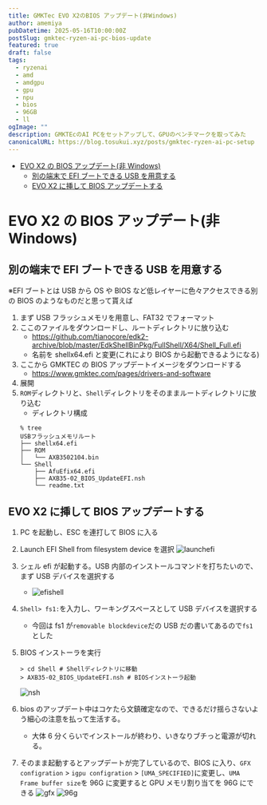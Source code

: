 ```yaml
---
title: GMKTec EVO X2のBIOS アップデート(非Windows)
author: amemiya
pubDatetime: 2025-05-16T10:00:00Z
postSlug: gmktec-ryzen-ai-pc-bios-update
featured: true
draft: false
tags:
  - ryzenai
  - amd
  - amdgpu
  - gpu
  - npu
  - bios
  - 96GB
  - ll
ogImage: ""
description: GMKTEcのAI PCをセットアップして、GPUのベンチマークを取ってみた
canonicalURL: https://blog.tosukui.xyz/posts/gmktec-ryzen-ai-pc-setup
---
```


- [EVO X2 の BIOS アップデート(非 Windows)](#evo-x2-の-bios-アップデート非-windows)
  - [別の端末で EFI ブートできる USB を用意する](#別の端末で-efi-ブートできる-usb-を用意する)
  - [EVO X2 に挿して BIOS アップデートする](#evo-x2-に挿して-bios-アップデートする)

# EVO X2 の BIOS アップデート(非 Windows)

## 別の端末で EFI ブートできる USB を用意する

※EFI ブートとは USB から OS や BIOS など低レイヤーに色々アクセスできる別の BIOS のようなものだと思って貰えば

1. まず USB フラッシュメモリを用意し、FAT32 でフォーマット
2. ここのファイルをダウンロードし、ルートディレクトリに放り込む
   - https://github.com/tianocore/edk2-archive/blob/master/EdkShellBinPkg/FullShell/X64/Shell_Full.efi
   - 名前を shellx64.efi と変更(これにより BIOS から起動できるようになる)
3. ここから GMKTEC の BIOS アップデートイメージをダウンロードする
   - https://www.gmktec.com/pages/drivers-and-software
4. 展開
5. `ROM`ディレクトリと、`Shell`ディレクトリをそのままルートディレクトリに放り込む
   - ディレクトリ構成
   ```
   % tree
   USBフラッシュメモリルート
   ├── shellx64.efi
   ├── ROM
   │   └── AXB3502104.bin
   └── Shell
       ├── AfuEfix64.efi
       ├── AXB35-02_BIOS_UpdateEFI.nsh
       └── readme.txt
   ```

## EVO X2 に挿して BIOS アップデートする

1. PC を起動し、ESC を連打して BIOS に入る
2. Launch EFI Shell from filesystem device を選択
   ![launchefi](/assets/launch_efi.png)
3. シェル efi が起動する。USB 内部のインストールコマンドを打ちたいので、まず USB デバイスを選択する
   - ![efishell](/assets/efishell.png)
4. `Shell> fs1:`を入力し、ワーキングスペースとして USB デバイスを選択する
   - 今回は fs1 が`removable blockdevice`だの USB だの書いてあるので`fs1`とした
5. BIOS インストーラを実行

   ```
   > cd Shell # Shellディレクトリに移動
   > AXB35-02_BIOS_UpdateEFI.nsh # BIOSインストーラ起動
   ```

   ![nsh](/assets/nsh.png)

6. bios のアップデート中はコケたら文鎮確定なので、できるだけ揺らさないよう細心の注意を払って生活する。

   - 大体 6 分くらいでインストールが終わり、いきなりブチっと電源が切れる。

7. そのまま起動するとアップデートが完了しているので、BIOS に入り、`GFX configration` > `igpu configration` > `[UMA_SPECIFIED]`に変更し、`UMA Frame buffer size`を 96G に変更すると GPU メモリ割り当てを 96G にできる
   ![gfx](/assets/gfx.png)
   ![96g](/assets/96g.png)
